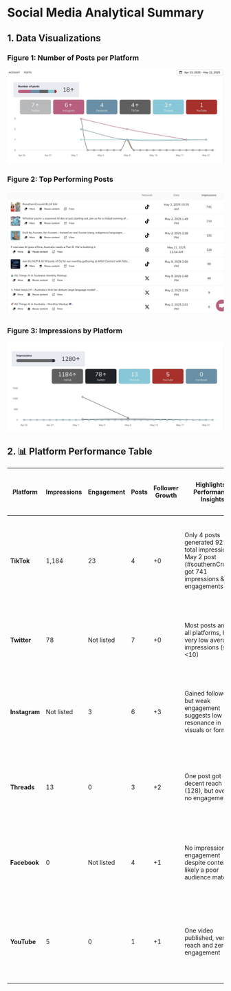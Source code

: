 # Social Media Analytical Summary
## 1. Data Visualizations
### Figure 1: Number of Posts per Platform
![Number of post](TeamProfilePics/9.png)
### Figure 2: Top Performing Posts
![Posts](TeamProfilePics/10.png)
### Figure 3: Impressions by Platform
![Impressions](TeamProfilePics/8.png)

## 2. 📊 Platform Performance Table

| Platform      | Impressions | Engagement | Posts | Follower Growth | Highlights / Performance Insights                                                                                   | **Future Improvement Directions (with Strategic Focus)**                                                                            |
| ------------- | ----------- | ---------- | ----- | --------------- | ------------------------------------------------------------------------------------------------------------------- | ----------------------------------------------------------------------------------------------------------------------------------- |
| **TikTok**    | 1,184       | 23         | 4     | +0              | Only 4 posts generated 92% of total impressions. May 2 post (#southernCrossAI) got 741 impressions & 22 engagements | 🔥 **Primary Platform**: Prioritize short-form video content, use trending hashtags, maintain consistent, high-quality video series |
| **Twitter**   | 78          | Not listed | 7     | +0              | Most posts among all platforms, but very low average impressions (some <10)                                         | ⚠️ **Support Platform**: Reduce post frequency, focus on higher-impact content and shareability                                     |
| **Instagram** | Not listed  | 3          | 6     | +3              | Gained followers, but weak engagement suggests low resonance in visuals or format                                   | ⚠️ **Support Platform**: Introduce Reels and use interactive stickers (polls, Q&A) to boost engagement                             |
| **Threads**   | 13          | 0          | 3     | +2              | One post got decent reach (128), but overall no engagement                                                          | 🧪 **Experimental Platform**: Test discussion-style posts and opinion pieces to encourage interaction                               |
| **Facebook**  | 0           | Not listed | 4     | +1              | No impressions or engagement despite content; likely a poor audience match                                          | 📎 **Content Sync Platform**: Maintain basic presence, use it to repost news or media mentions                                      |
| **YouTube**   | 5           | 0          | 1     | +1              | One video published, very low reach and zero engagement                                                             | 📎 **Content Sync Platform**: Consider using Shorts and behind-the-scenes formats to test engagement potential                      |

